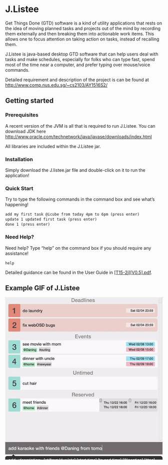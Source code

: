 # J.Listee

Get Things Done (GTD) software is a kind of utility applications that rests on the idea of moving planned tasks and projects out of the mind by recording them externally and then breaking them into actionable work items. This allows one to focus attention on taking action on tasks, instead of recalling them.

J.Listee is java-based desktop GTD software that can help users deal with tasks and make schedules, especially for folks who can type fast, spend most of the time near a computer, and prefer typing over mouse/voice commands.

Detailed requirement and description of the project is can be found at http://www.comp.nus.edu.sg/~cs2103/AY1516S2/ 

## Getting started
### Prerequisites

A recent version of the JVM is all that is required to run J.Listee. You can download JDK here http://www.oracle.com/technetwork/java/javase/downloads/index.html

All libraries are included within the J.Listee jar.

### Installation

Simply download the J.listee.jar file and double-click on it to run the application! 

### Quick Start
Try to type the following commands in the command box and see what’s happening!
```
add my first task @icube from today 4pm to 6pm (press enter)
update 1 updated first task (press enter)
done 1 (press enter)
```
### Need Help?
Need help?
Type “help” on the command box if you should require any assistance!
```
help
```
Detailed guidance can be found in the User Guide in [[T15-2j][V0.5].pdf](https://github.com/cs2103jan2016-t15-2j/main/blob/master/Deliverables/[T15-2j][V0.5].pdf).
## Example GIF of J.Listee
![Screenshot of J.Listee](./J.Listee.gif)
